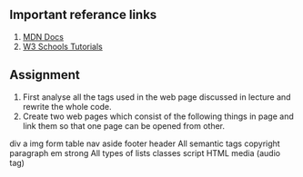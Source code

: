 ## Important referance links

1. [MDN Docs](https://developer.mozilla.org/en-US/)
2. [W3 Schools Tutorials](https://www.w3schools.com/html/)

## Assignment

1. First analyse all the tags used in the web page discussed in lecture and rewrite the whole code.
2. Create two web pages which consist of the following things in page and link them so that one page can be opened from other. 

div
a
img
form
table
nav
aside
footer
header
All semantic tags
copyright
paragraph
em
strong
All types of lists
classes
script
HTML media (audio tag)
